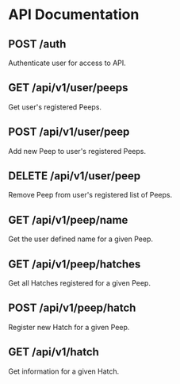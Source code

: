 # API Documentation

## POST /auth

Authenticate user for access to API.

## GET /api/v1/user/peeps

Get user's registered Peeps.

## POST /api/v1/user/peep

Add new Peep to user's registered Peeps.

## DELETE /api/v1/user/peep

Remove Peep from user's registered list of Peeps.

## GET /api/v1/peep/name

Get the user defined name for a given Peep.

## GET /api/v1/peep/hatches

Get all Hatches registered for a given Peep.

## POST /api/v1/peep/hatch

Register new Hatch for a given Peep.

## GET /api/v1/hatch

Get information for a given Hatch.


